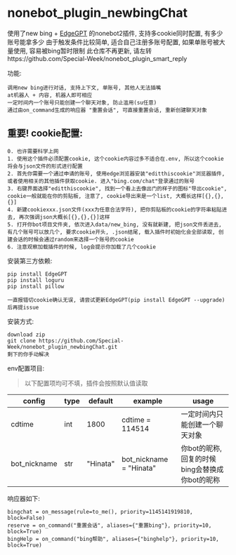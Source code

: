 # nonebot_plugin_newbingChat
使用了new bing + [EdgeGPT](https://github.com/acheong08/EdgeGPT) 的nonebot2插件, 支持多cookie同时配置, 有多少账号能拿多少
由于触发条件比较简单, 适合自己注册多账号配置, 如果单账号被大量使用, 容易被bing暂时限制
此仓库不再更新, 请左转https://github.com/Special-Week/nonebot_plugin_smart_reply




功能:

    调用new bing进行对话, 支持上下文, 单账号, 其他人无法插嘴
    at机器人 + 内容, 机器人即可相应
    一定时间内一个账号只能创建一个聊天对象, 防止滥用(su任意)
    通过由on_command生成的响应器 "重置会话", 可直接重置会话, 重新创建聊天对象


## 重要! cookie配置:

    0. 也许需要科学上网
    1. 使用这个插件必须配置cookie, 这个cookie内容过多不适合在.env, 所以这个cookie将会与json文件的形式进行配置
    2. 首先你需要一个通过申请的账号, 使用edge浏览器安装"editthiscookie"浏览器插件, 或者使用相关的其他插件获取cookie. 进入"bing.com/chat"登录通过的账号
    3. 右键界面选择"editthiscookie", 找到一个看上去像出门的样子的图标"导出cookie", cookie一般就能在你的剪贴板, 注意了, cookie导出来是一个list, 大概长这样[{},{},{}]
    4. 新建cookiexxx.json文件(xxx为任意合法字符), 把你剪贴板的cookie的字符串粘贴进去, 再次强调json大概长[{},{},{}]这样
    5. 打开你bot项目文件夹, 依次进入data/new_bing, 没有就新建, 把json文件丢进去, 有几个账号可以放几个, 要求cookie开头, .json结尾, 载入插件时初始化会全部读取, 创建会话的时候会通过random来选择一个账号的cookie
    6. 注意观察加载插件的时候, log会提示你加载了几个cookie

安装第三方依赖: 

    pip install EdgeGPT
    pip install loguru
    pip install pillow
    
    一直报错切cookie确认无误, 请尝试更新EdgeGPT(pip install EdgeGPT --upgrade)后再提issue


安装方式:

    download zip
    git clone https://github.com/Special-Week/nonebot_plugin_newbingChat.git
    剩下的你手动解决


env配置项目:
>以下配置项均可不填，插件会按照默认值读取

|config             |type            |default    |example                                  |usage                                   |
|-------------------|----------------|-----------|-----------------------------------------|----------------------------------------|
|cdtime             |int             |1800       |cdtime  = 114514               |一定时间内只能创建一个聊天对象|
|bot_nickname       |str             |"Hinata"    |bot_nickname = "Hinata"               |你bot的昵称, 回复的时候bing会替换成你bot的昵称  |




响应器如下:

    bingchat = on_message(rule=to_me(), priority=1145141919810, block=False)
    reserve = on_command("重置会话", aliases={"重置bing"}, priority=10, block=True)
    bingHelp = on_command("bing帮助", aliases={"binghelp"}, priority=10, block=True)

